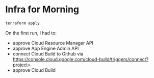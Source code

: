 # Infra for Morning

```bash
terraform apply
```

On the first run, I had to:

- approve Cloud Resource Manager API
- approve App Engine Admin API
- connect Cloud Build to Github via https://console.cloud.google.com/cloud-build/triggers/connect?project=<some-id>
- approve Cloud Build
